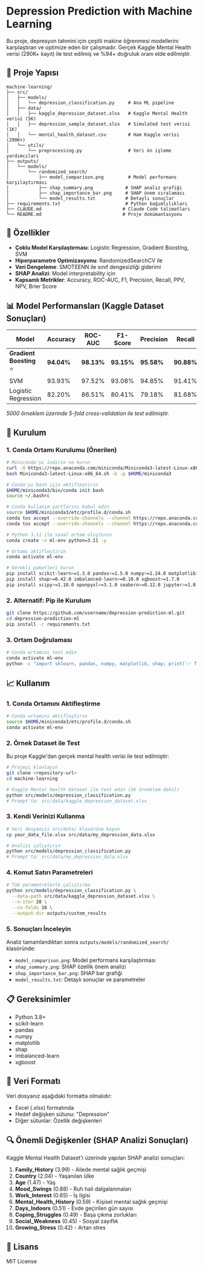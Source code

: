 # Depression Prediction with Machine Learning

Bu proje, depresyon tahmini için çeşitli makine öğrenmesi modellerini karşılaştıran ve optimize eden bir çalışmadır. Gerçek Kaggle Mental Health verisi (290K+ kayıt) ile test edilmiş ve %94+ doğruluk oranı elde edilmiştir.

## 📁 Proje Yapısı

```
machine-learning/
├── src/
│   ├── models/
│   │   └── depression_classification.py     # Ana ML pipeline
│   ├── data/
│   │   ├── kaggle_depression_dataset.xlsx   # Kaggle Mental Health verisi (5K)
│   │   ├── depression_sample_dataset.xlsx   # Simulated test verisi (1K)
│   │   └── mental_health_dataset.csv        # Ham Kaggle verisi (290K+)
│   └── utils/
│       └── preprocessing.py                 # Veri ön işleme yardımcıları
├── outputs/
│   └── models/
│       └── randomized_search/
│           ├── model_comparison.png         # Model performans karşılaştırması
│           ├── shap_summary.png            # SHAP analiz grafiği
│           ├── shap_importance_bar.png     # SHAP önem sıralaması
│           └── model_results.txt           # Detaylı sonuçlar
├── requirements.txt                        # Python bağımlılıkları
├── CLAUDE.md                              # Claude Code talimatları
└── README.md                              # Proje dokümantasyonu
```

## 🚀 Özellikler

- **Çoklu Model Karşılaştırması**: Logistic Regression, Gradient Boosting, SVM
- **Hiperparametre Optimizasyonu**: RandomizedSearchCV ile
- **Veri Dengeleme**: SMOTEENN ile sınıf dengesizliği giderimi
- **SHAP Analizi**: Model interpretability için
- **Kapsamlı Metrikler**: Accuracy, ROC-AUC, F1, Precision, Recall, PPV, NPV, Brier Score

## 📊 Model Performansları (Kaggle Dataset Sonuçları)

| Model | Accuracy | ROC-AUC | F1-Score | Precision | Recall |
|-------|----------|---------|----------|-----------|--------|
| **Gradient Boosting** ⭐ | **94.04%** | **98.13%** | **93.15%** | **95.58%** | **90.88%** |
| SVM | 93.93% | 97.52% | 93.08% | 94.85% | 91.41% |
| Logistic Regression | 82.20% | 86.51% | 80.41% | 79.18% | 81.68% |

*5000 örneklem üzerinde 5-fold cross-validation ile test edilmiştir.*

## 🔧 Kurulum

### 1. Conda Ortamı Kurulumu (Önerilen)

```bash
# Miniconda'yı indirin ve kurun
curl -O https://repo.anaconda.com/miniconda/Miniconda3-latest-Linux-x86_64.sh
bash Miniconda3-latest-Linux-x86_64.sh -b -p $HOME/miniconda3

# Conda'yı bash için aktifleştirin
$HOME/miniconda3/bin/conda init bash
source ~/.bashrc

# Conda kullanım şartlarını kabul edin
source $HOME/miniconda3/etc/profile.d/conda.sh
conda tos accept --override-channels --channel https://repo.anaconda.com/pkgs/main
conda tos accept --override-channels --channel https://repo.anaconda.com/pkgs/r

# Python 3.11 ile sanal ortam oluşturun
conda create -n ml-env python=3.11 -y

# Ortamı aktifleştirin
conda activate ml-env

# Gerekli paketleri kurun
pip install scikit-learn>=1.3.0 pandas>=1.5.0 numpy>=1.24.0 matplotlib>=3.6.0
pip install shap>=0.42.0 imbalanced-learn>=0.10.0 xgboost>=1.7.0
pip install scipy>=1.10.0 openpyxl>=3.1.0 seaborn>=0.12.0 jupyter>=1.0.0
```

### 2. Alternatif: Pip ile Kurulum

```bash
git clone https://github.com/username/depression-prediction-ml.git
cd depression-prediction-ml
pip install -r requirements.txt
```

### 3. Ortam Doğrulaması

```bash
# Conda ortamını test edin
conda activate ml-env
python -c "import sklearn, pandas, numpy, matplotlib, shap; print('✅ Tüm paketler başarıyla kuruldu!')"
```

## 📈 Kullanım

### 1. Conda Ortamını Aktifleştirme
```bash
# Conda ortamını aktifleştirin
source $HOME/miniconda3/etc/profile.d/conda.sh
conda activate ml-env
```

### 2. Örnek Dataset ile Test
Bu proje Kaggle'dan gerçek mental health verisi ile test edilmiştir:
```bash
# Projeyi klonlayın
git clone <repository-url>
cd machine-learning

# Kaggle Mental Health Dataset ile test edin (5K örneklem dahil)
python src/models/depression_classification.py
# Prompt'ta: src/data/kaggle_depression_dataset.xlsx
```

### 3. Kendi Verinizi Kullanma
```bash
# Veri dosyanızı src/data/ klasörüne koyun
cp your_data_file.xlsx src/data/my_depression_data.xlsx

# Analizi çalıştırın
python src/models/depression_classification.py
# Prompt'ta: src/data/my_depression_data.xlsx
```

### 4. Komut Satırı Parametreleri
```bash
# Tüm parametrelerle çalıştırma
python src/models/depression_classification.py \
  --data-path src/data/kaggle_depression_dataset.xlsx \
  --n-iter 20 \
  --cv-folds 10 \
  --output-dir outputs/custom_results
```

### 5. Sonuçları İnceleyin
Analiz tamamlandıktan sonra `outputs/models/randomized_search/` klasöründe:
- `model_comparison.png`: Model performans karşılaştırması
- `shap_summary.png`: SHAP özellik önem analizi
- `shap_importance_bar.png`: SHAP bar grafiği
- `model_results.txt`: Detaylı sonuçlar ve parametreler

## 📋 Gereksinimler

- Python 3.8+
- scikit-learn
- pandas
- numpy
- matplotlib
- shap
- imbalanced-learn
- xgboost

## 📝 Veri Formatı

Veri dosyanız aşağıdaki formatta olmalıdır:
- Excel (.xlsx) formatında
- Hedef değişken sütunu: "Depression"
- Diğer sütunlar: Özellik değişkenleri

## 🔍 Önemli Değişkenler (SHAP Analizi Sonuçları)

Kaggle Mental Health Dataset'i üzerinde yapılan SHAP analizi sonuçları:

1. **Family_History** (3.99) - Ailede mental sağlık geçmişi
2. **Country** (2.04) - Yaşanılan ülke
3. **Age** (1.47) - Yaş
4. **Mood_Swings** (0.88) - Ruh hali dalgalanmaları
5. **Work_Interest** (0.65) - İş ilgisi
6. **Mental_Health_History** (0.59) - Kişisel mental sağlık geçmişi
7. **Days_Indoors** (0.51) - Evde geçirilen gün sayısı
8. **Coping_Struggles** (0.49) - Başa çıkma zorlukları
9. **Social_Weakness** (0.45) - Sosyal zayıflık
10. **Growing_Stress** (0.42) - Artan stres

## 📝 Lisans

MIT License
